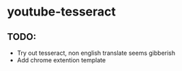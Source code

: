 # youtube-tesseract


## TODO:
* Try out tesseract, non english translate seems gibberish
* Add chrome extention template

